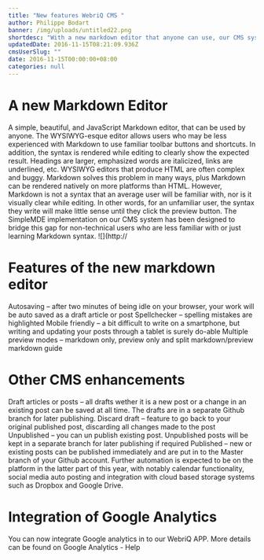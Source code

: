 ```yaml
---
title: "New features WebriQ CMS "
author: Philippe Bodart
banner: /img/uploads/untitled22.png
shortdesc: "With a new markdown editor that anyone can use, our CMS system is now ready for non-technical people looking to manage and update their Static website through Github repositories"
updatedDate: 2016-11-15T08:21:09.936Z
cmsUserSlug: ""
date: 2016-11-15T00:00:00+08:00
categories: null
---
```


# A new Markdown Editor 

A simple, beautiful, and JavaScript Markdown editor, that can be used by anyone. 
The WYSIWYG-esque editor allows users who may be less experienced with Markdown to use familiar toolbar buttons and shortcuts. In addition, the syntax is rendered while editing to clearly show the expected result. Headings are larger, emphasized words are italicized, links are underlined, etc. 
WYSIWYG editors that produce HTML are often complex and buggy. Markdown solves this problem in many ways, plus Markdown can be rendered natively on more platforms than HTML. However, Markdown is not a syntax that an average user will be familiar with, nor is it visually clear while editing. In other words, for an unfamiliar user, the syntax they write will make little sense until they click the preview button. 
The SimpleMDE implementation on our CMS system has been designed to bridge this gap for non-technical users who are less familiar with or just learning Markdown syntax.
![](http://
# Features of the new markdown editor

Autosaving – after two minutes of being idle on your browser, your work will be auto saved as a draft article or post
Spellchecker – spelling mistakes are highlighted
Mobile friendly – a bit difficult to write on a smartphone, but writing and updating your posts through a tablet is surely do-able
Multiple preview modes – markdown only, preview only and split markdown/preview 
markdown guide 

# Other CMS enhancements

Draft articles or posts – all drafts wether it is a new post or a change in an existing post can be saved at all time. The drafts are in a separate Github branch for later publishing. 
Discard draft – feature to go back to your original published post, discarding all changes made to the post
Unpublished – you can un publish existing post. Unpublished posts will be kept in a separate branch for later publishing if required
Published – new or existing posts can be published immediately and are put in to the Master branch of your Github account. 
Further automation is expected to be on the platform in the latter part of this year, with notably calendar functionality, social media auto posting and integration with cloud based storage systems such as Dropbox and Google Drive. 

# Integration of Google Analytics

You can now integrate Google analytics in to our WebriQ APP. More details can be found on Google Analytics - Help
